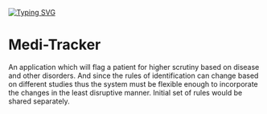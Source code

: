 
[![Typing SVG](https://readme-typing-svg.herokuapp.com?font=Fira+Code&pause=1000&width=435&lines=Welcome+to+Medi-Tracker+Health+Repo;This+is+an+web+app+created+by+;Mriganka+Jana)](https://git.io/typing-svg)
# Medi-Tracker 
An application which will flag a patient for higher scrutiny based on disease and other disorders. And since the rules of identification can change based on different studies thus the system must be flexible enough to incorporate the changes in the least disruptive manner. Initial set of rules would be shared separately.
